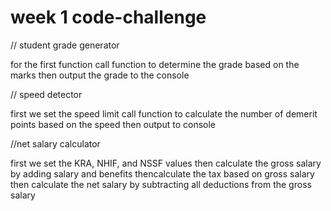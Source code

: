 # week 1 code-challenge
// student grade generator

for the first function call function to determine the grade based on the marks
then output the grade to the console

// speed detector 

first we set the speed limit 
call function to calculate the number of demerit points based on the speed
then output to console

//net salary calculator

first we set the KRA, NHIF, and NSSF values 
then calculate the gross salary by adding salary and benefits
thencalculate the tax based on gross salary
then calculate the net salary by subtracting all deductions from the gross salary

